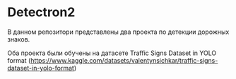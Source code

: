 <h1>Detectron2</h1>
В данном репозитори представлены два проекта по детекции дорожных знаков.


Оба проекта были обучены на датасете Traffic Signs Dataset in YOLO format (https://www.kaggle.com/datasets/valentynsichkar/traffic-signs-dataset-in-yolo-format)

